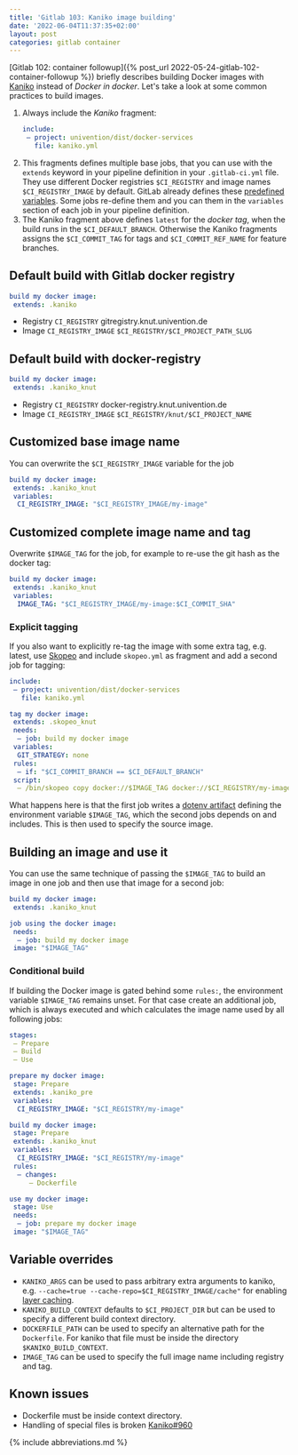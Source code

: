 ```yaml
---
title: 'Gitlab 103: Kaniko image building'
date: '2022-06-04T11:37:35+02:00'
layout: post
categories: gitlab container
---
```


[Gitlab 102: container followup]({% post_url 2022-05-24-gitlab-102-container-followup %}) briefly describes building Docker images with [Kaniko](https://github.com/GoogleContainerTools/kaniko) instead of _Docker in docker_.
Let's take a look at some common practices to build images.

1. Always include the _Kaniko_ fragment:
    ```yaml
    include:
     – project: univention/dist/docker-services
       file: kaniko.yml
    ```
2. This fragments defines multiple base jobs, that you can use with the `extends` keyword in your pipeline definition in your `.gitlab-ci.yml` file.
   They use different Docker registries `$CI_REGISTRY` and image names `$CI_REGISTRY_IMAGE` by default.
   GitLab already defines these [predefined variables](https://docs.gitlab.com/ee/ci/variables/predefined_variables.html).
   Some jobs re-define them and you can them in the `variables` section of each job in your pipeline definition.
3. The Kaniko fragment above defines `latest` for the *docker tag*, when the build runs in the `$CI_DEFAULT_BRANCH`.
   Otherwise the Kaniko fragments assigns the `$CI_COMMIT_TAG` for tags and `$CI_COMMIT_REF_NAME` for feature branches.

## Default build with Gitlab docker registry

```yaml
build my docker image:
 extends: .kaniko
```

- Registry `CI_REGISTRY`
  gitregistry.knut.univention.de
- Image `CI_REGISTRY_IMAGE`
  `$CI_REGISTRY/$CI_PROJECT_PATH_SLUG`

## Default build with docker-registry

```yaml
build my docker image:
 extends: .kaniko_knut
```

- Registry `CI_REGISTRY`
  docker-registry.knut.univention.de
- Image `CI_REGISTRY_IMAGE`
  `$CI_REGISTRY/knut/$CI_PROJECT_NAME`

## Customized base image name

You can overwrite the `$CI_REGISTRY_IMAGE` variable for the job

```yaml
build my docker image:
 extends: .kaniko_knut
 variables:
  CI_REGISTRY_IMAGE: "$CI_REGISTRY_IMAGE/my-image"
```

## Customized complete image name and tag

Overwrite `$IMAGE_TAG` for the job, for example to re-use the git hash as the docker tag:

```yaml
build my docker image:
 extends: .kaniko_knut
 variables:
  IMAGE_TAG: "$CI_REGISTRY_IMAGE/my-image:$CI_COMMIT_SHA"
```

### Explicit tagging

If you also want to explicitly re-tag the image with some extra tag, e.g. latest, use [Skopeo](https://github.com/containers/skopeo) and include `skopeo.yml` as fragment and add a second job for tagging:

```yaml
include:
 – project: univention/dist/docker-services
   file: kaniko.yml

tag my docker image:
 extends: .skopeo_knut
 needs:
  – job: build my docker image
 variables:
  GIT_STRATEGY: none
 rules:
  – if: "$CI_COMMIT_BRANCH == $CI_DEFAULT_BRANCH"
 script:
  – /bin/skopeo copy docker://$IMAGE_TAG docker://$CI_REGISTRY/my-image:latest
```

What happens here is that the first job writes a [dotenv artifact](https://docs.gitlab.com/ee/ci/yaml/artifacts_reports.html#artifactsreportsdotenv) defining the environment variable `$IMAGE_TAG`, which the second jobs depends on and includes.
This is then used to specify the source image.

## Building an image and use it

You can use the same technique of passing the `$IMAGE_TAG` to build an image in one job and then use that image for a second job:

```yaml
build my docker image:
 extends: .kaniko_knut

job using the docker image:
 needs:
  – job: build my docker image
 image: "$IMAGE_TAG"
```

### Conditional build

If building the Docker image is gated behind some `rules:`, the environment variable `$IMAGE_TAG` remains unset.
For that case create an additional job, which is always executed and which calculates the image name used by all following jobs:

```yaml
stages:
 – Prepare
 – Build
 – Use

prepare my docker image:
 stage: Prepare
 extends: .kaniko_pre
 variables:
  CI_REGISTRY_IMAGE: "$CI_REGISTRY/my-image"

build my docker image:
 stage: Prepare
 extends: .kaniko_knut
 variables:
  CI_REGISTRY_IMAGE: "$CI_REGISTRY/my-image"
 rules:
  – changes:
     – Dockerfile

use my docker image:
 stage: Use
 needs:
  – job: prepare my docker image
 image: "$IMAGE_TAG"
```

## Variable overrides

- `KANIKO_ARGS`
  can be used to pass arbitrary extra arguments to kaniko, e.g. `--cache=true --cache-repo=$CI_REGISTRY_IMAGE/cache"` for enabling [layer caching](https://cloud.google.com/build/docs/kaniko-cache).
- `KANIKO_BUILD_CONTEXT`
  defaults to `$CI_PROJECT_DIR` but can be used to specify a different build context directory.
- `DOCKERFILE_PATH`
  can be used to specify an alternative path for the `Dockerfile`.
  For kaniko that file must be inside the directory `$KANIKO_BUILD_CONTEXT`.
- `IMAGE_TAG`
  can be used to specify the full image name including registry and tag.

## Known issues

- Dockerfile must be inside context directory.
- Handling of special files is broken [Kaniko#960](https://github.com/GoogleContainerTools/kaniko/issues/960)

{% include abbreviations.md %}
